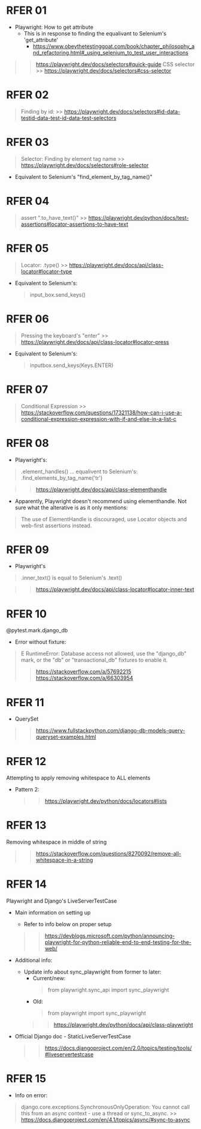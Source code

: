 # RFER 01
- Playwright: How to get attribute
    - This is in response to finding the equalivant to Selenium's 'get_attribute'
        - https://www.obeythetestinggoat.com/book/chapter_philosophy_and_refactoring.html#_using_selenium_to_test_user_interactions

>> https://playwright.dev/docs/selectors#quick-guide
> CSS selector
    >> https://playwright.dev/docs/selectors#css-selector

# RFER 02
> Finding by id:
    >> https://playwright.dev/docs/selectors#id-data-testid-data-test-id-data-test-selectors

# RFER 03
> Selector: Finding by element tag name
    >> https://playwright.dev/docs/selectors#role-selector
- Equivalent to Selenium's "find_element_by_tag_name()"

# RFER 04
> assert ".to_have_text()"
    >> https://playwright.dev/python/docs/test-assertions#locator-assertions-to-have-text

# RFER 05
> Locator: .type()
    >> https://playwright.dev/docs/api/class-locator#locator-type

- Equivalent to Selenium's: 
    > input_box.send_keys()

# RFER 06
> Pressing the keyboard's "enter"
    >> https://playwright.dev/docs/api/class-locator#locator-press

- Equivalent to Selenium's:
    > inputbox.send_keys(Keys.ENTER)  

# RFER 07
> Conditional Expression
    >> https://stackoverflow.com/questions/17321138/how-can-i-use-a-conditional-expression-expression-with-if-and-else-in-a-list-c

# RFER 08
- Playwright's:
> .element_handles() 
... equalivent to Selenium's:
> .find_elements_by_tag_name('tr')

>> https://playwright.dev/docs/api/class-elementhandle

- Apparently, Playwright doesn't recommend using elementhandle. Not sure what the alterative is as it only mentions:
> The use of ElementHandle is discouraged, use Locator objects and web-first assertions instead.


# RFER 09

- Playwright's
> .inner_text()
is equal to Selenium's
> .text()

>> https://playwright.dev/docs/api/class-locator#locator-inner-text

# RFER 10
@pytest.mark.django_db
- Error without fixture: 
> E       RuntimeError: Database access not allowed, use the "django_db" mark, or the "db" or "transactional_db" fixtures to enable it.
>> https://stackoverflow.com/a/57692215
>> https://stackoverflow.com/a/66303954

# RFER 11
- QuerySet
>> https://www.fullstackpython.com/django-db-models-query-queryset-examples.html

# RFER 12
Attempting to apply removing whitespace to ALL elements
- Pattern 2:
    >> https://playwright.dev/python/docs/locators#lists

# RFER 13
Removing whitespace in middle of string
>> https://stackoverflow.com/questions/8270092/remove-all-whitespace-in-a-string

# RFER 14
Playwright and Django's LiveServerTestCase
- Main information on setting up
    - Refer to info below on proper setup
    >> https://devblogs.microsoft.com/python/announcing-playwright-for-python-reliable-end-to-end-testing-for-the-web/

- Additional info:
    - Update info about sync_playwright from former to later:
        - Current/new:
            > from playwright.sync_api import sync_playwright
        - Old:
            >  from playwright import sync_playwright 
        >> https://playwright.dev/python/docs/api/class-playwright

- Official Django doc - StaticLiveServerTestCase
    >> https://docs.djangoproject.com/en/2.0/topics/testing/tools/#liveservertestcase

# RFER 15
- Info on error:
> django.core.exceptions.SynchronousOnlyOperation: You cannot call this from an async context - use a thread or sync_to_async.
    >> https://docs.djangoproject.com/en/4.1/topics/async/#sync-to-async
